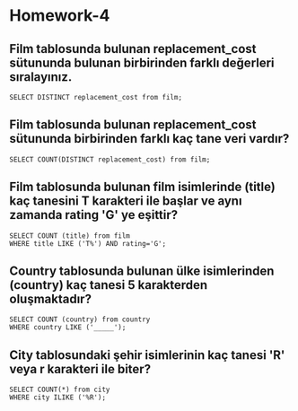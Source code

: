 # Homework-4
## Film tablosunda bulunan replacement_cost sütununda bulunan birbirinden farklı değerleri sıralayınız.
```
SELECT DISTINCT replacement_cost from film;

```

## Film tablosunda bulunan replacement_cost sütununda birbirinden farklı kaç tane veri vardır?
```
SELECT COUNT(DISTINCT replacement_cost) from film;

```
## Film tablosunda bulunan film isimlerinde (title) kaç tanesini T karakteri ile başlar ve aynı zamanda rating 'G' ye eşittir?
```
SELECT COUNT (title) from film
WHERE title LIKE ('T%') AND rating='G';
```
## Country tablosunda bulunan ülke isimlerinden (country) kaç tanesi 5 karakterden oluşmaktadır?
```
SELECT COUNT (country) from country
WHERE country LIKE ('_____');

```
## City tablosundaki şehir isimlerinin kaç tanesi 'R' veya r karakteri ile biter?
```
SELECT COUNT(*) from city
WHERE city ILIKE ('%R');

```
